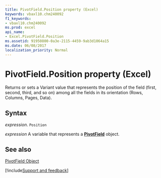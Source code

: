 ```yaml
---
title: PivotField.Position property (Excel)
keywords: vbaxl10.chm240092
f1_keywords:
- vbaxl10.chm240092
ms.prod: excel
api_name:
- Excel.PivotField.Position
ms.assetid: 91950800-0a3e-2115-4459-9ab3d1064a15
ms.date: 06/08/2017
localization_priority: Normal
---
```



# PivotField.Position property (Excel)

Returns or sets a Variant value that represents the position of the field (first, second, third, and so on) among all the fields in its orientation (Rows, Columns, Pages, Data).


## Syntax

_expression_. `Position`

_expression_ A variable that represents a **[PivotField](Excel.PivotField.md)** object.


## See also


[PivotField Object](Excel.PivotField.md)

[!include[Support and feedback](~/includes/feedback-boilerplate.md)]